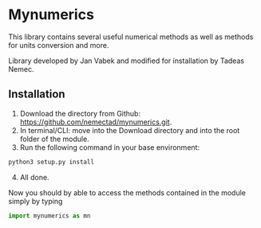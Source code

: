 # Mynumerics

This library contains several useful numerical methods as well as methods for units conversion and more.

Library developed by Jan Vabek and modified for installation by Tadeas Nemec.

## Installation
1. Download the directory from Github: https://github.com/nemectad/mynumerics.git.
2. In terminal/CLI: move into the Download directory and into the root folder of the module.
3. Run the following command in your base environment:
  ```bash
  python3 setup.py install
  ```
4. All done.

Now you should by able to access the methods contained in the module simply by typing
```python
import mynumerics as mn
```
